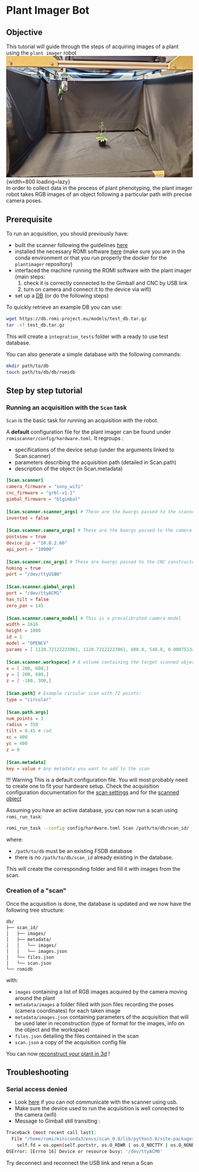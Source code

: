 Plant Imager Bot
===

## Objective
This tutorial will guide through the steps of acquiring images of a plant using the `plant imager` robot  
![Dense COLMAP reconstruction](../../assets/images/plant_imager.jpg){width=800 loading=lazy}  
In order to collect data in the process of plant phenotyping, the plant imager robot takes RGB images of an object following a particular path with precise camera poses.


## Prerequisite

To run an acquisition, you should previously have:

* built the scanner following the guidelines [here](../build/index.md)
* installed the necessary ROMI software [here](../install/plant_scanner_setup.md) 
  (make sure you are in the conda environment or that you run properly the docker for the `plantimager` repository)
* interfaced the machine running the ROMI software with the plant imager
  (main steps: 
    1. check it is correctly connected to the Gimball and CNC by USB link
    2. turn on camera and connect it to the device via wifi)
* set up a [DB](../user_guide/data.md) (or do the following steps)

To quickly retrieve an example DB you can use:
```bash
wget https://db.romi-project.eu/models/test_db.tar.gz
tar -xf test_db.tar.gz
```
This will create a `integration_tests` folder with a ready to use test database.  

You can also generate a simple database with the following commands:
```bash
mkdir path/to/db
touch path/to/db/db/romidb
```


## Step by step tutorial


### Running an acquisition with the `Scan` task

`Scan` is the basic task for running an acquisition with the robot.

A **default** configuration file for the plant imager can be found under `romiscanner/config/hardware.toml`.
It regroups :  
- specifications of the device setup (under the arguments linked to Scan.scanner)  
- parameters describing the acquisition path (detailed in Scan.path)  
- description of the object (in Scan.metadata)  
```toml
[Scan.scanner]
camera_firmware = "sony_wifi"
cnc_firmware = "grbl-v1.1"
gimbal_firmware = "blgimbal"

[Scan.scanner.scanner_args] # These are the kwargs passed to the scanner constructor
inverted = false

[Scan.scanner.camera_args] # These are the kwargs passed to the camera constructor
postview = true
device_ip = "10.0.2.66"
api_port = "10000"

[Scan.scanner.cnc_args] # These are kwargs passed to the CNC constructor
homing = true
port = "/dev/ttyUSB0"

[Scan.scanner.gimbal_args]
port = "/dev/ttyACM1"
has_tilt = false
zero_pan = 145

[Scan.scanner.camera_model] # This is a precalibrated camera model
width = 1616
height = 1080
id = 1
model = "OPENCV"
params = [ 1120.72122223961, 1120.72122223961, 808.0, 540.0, 0.0007513494532588769, 0.0007513494532588769, 0.0, 0.0,]

[Scan.scanner.workspace] # A volume containing the target scanned object
x = [ 200, 600,]
y = [ 200, 600,]
z = [ -100, 300,]

[Scan.path] # Example circular scan with 72 points:
type = "circular"

[Scan.path.args]
num_points = 3
radius = 350
tilt = 0.45 # rad
xc = 400
yc = 400
z = 0

[Scan.metadata]
key = value # Any metadata you want to add to the scan
```

!!! Warning
    This is a default configuration file. You will most probably need to create one to fit your hardware setup. 
    Check the acquisition configuration documentation for the [scan settings](../metadata/hardware_metadata.md) and for the [scanned object](../metadata/biological_metadata.md)

Assuming you have an active database, you can now run a scan using `romi_run_task`:
```bash
romi_run_task --config config/hardware.toml Scan /path/to/db/scan_id/
```
where:

- `/path/to/db` must be an existing FSDB database
- there is no `/path/to/db/scan_id` already existing in the database.

This will create the corresponding folder and fill it with images from the scan.



### Creation of a "scan"

Once the acquisition is done, the database is updated and we now have the following tree structure:
```
db/
├── scan_id/
│   ├── images/
│   ├── metadata/
│   │   └── images/
│   │   └── images.json
│   └── files.json
│   └── scan.json
└── romidb
```

with:

- `images` containing a list of RGB images acquired by the camera moving around the plant
- `metadata/images` a folder filled with json files recording the poses (camera coordinates) for each taken image  
- `metadata/images.json` containing parameters of the acquisition that will be used later in reconstruction (type of format for the images, info on the object and the workspace)
- `files.json` detailing the files contained in the scan
- `scan.json` a copy of the acquisition config file


You can now [reconstruct your plant in 3d](reconstruct_scan.md) !


## Troubleshooting

### Serial access denied
* Look [here](../build/troubleshooting.md#serial-access-denied) if you can not communicate with the scanner using usb.
* Make sure the device used to run the acquisition is well connected to the camera (wifi)
* Message to Gimball still transiting :

```bash
Traceback (most recent call last):
  File "/home/romi/miniconda3/envs/scan_0.8/lib/python3.8/site-packages/serial/serialposix.py", line 265, in open
    self.fd = os.open(self.portstr, os.O_RDWR | os.O_NOCTTY | os.O_NONBLOCK)
OSError: [Errno 16] Device or resource busy: '/dev/ttyACM0'
```
Try deconnect and reconnect the USB link and rerun a Scan